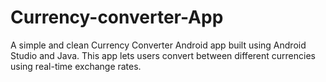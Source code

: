 # Currency-converter-App
A simple and clean Currency Converter Android app built using Android Studio and Java. This app lets users convert between different currencies using real-time exchange rates.
